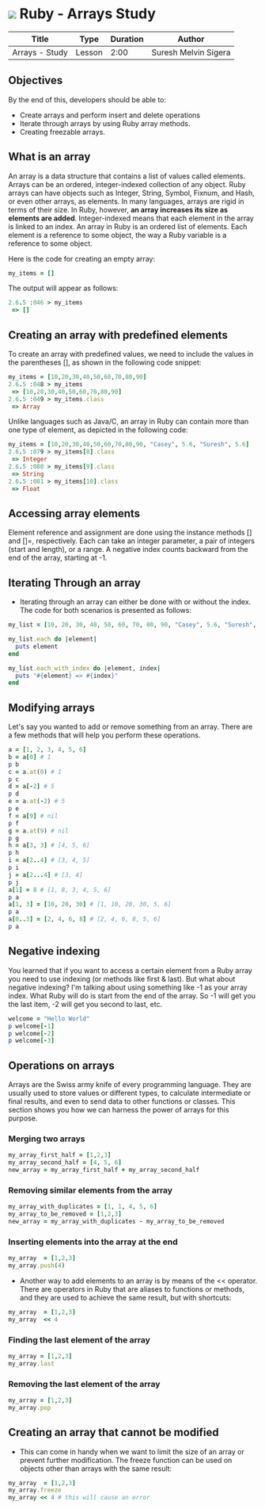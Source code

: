 
# ![](https://ga-dash.s3.amazonaws.com/production/assets/logo-9f88ae6c9c3871690e33280fcf557f33.png) Ruby - Arrays Study 

| Title | Type | Duration | Author | 
| -- | -- | -- | -- |
| Arrays - Study | Lesson | 2:00 | Suresh Melvin Sigera |

## Objectives
By the end of this, developers should be able to:
- Create arrays and perform insert and delete operations
- Iterate through arrays by using Ruby array methods.
- Creating freezable arrays.

## What is an array
An array is a data structure that contains a list of values called elements. Arrays can be an ordered, integer-indexed collection of any object. Ruby arrays can have objects such as Integer, String, Symbol, Fixnum, and Hash, or even other arrays, as elements. In many languages, arrays are rigid in terms of their size. In Ruby, however, <b>an array increases its size as elements are added</b>.
Integer-indexed means that each element in the array is linked to an index. An array in Ruby is an ordered list of elements. Each element is a reference to some object, the way a Ruby variable is a reference to some object. 

Here is the code for creating an empty array:

```ruby
my_items = []
```

The output will appear as follows:

```ruby
2.6.5 :046 > my_items
 => [] 
```

## Creating an array with predefined elements
To create an array with predefined values, we need to include the values in the parentheses [], as shown in the following code snippet:

```ruby
my_items = [10,20,30,40,50,60,70,80,90]
2.6.5 :048 > my_items
 => [10,20,30,40,50,60,70,80,90] 
2.6.5 :049 > my_items.class
 => Array 
```
Unlike languages such as Java/C, an array in Ruby can contain more than one type of element, as depicted in the following code:
```ruby
my_items = [10,20,30,40,50,60,70,80,90, "Casey", 5.6, "Suresh", 5.6]
2.6.5 :079 > my_items[8].class
 => Integer 
2.6.5 :080 > my_items[9].class
 => String 
2.6.5 :081 > my_items[10].class
 => Float 
```

## Accessing array elements
Element reference and assignment are done using the instance methods [] and []=, respectively. Each can take an integer parameter, a pair of integers (start and length), or a range. A negative index counts backward from the end of the array, starting at -1.



## Iterating Through an array

- Iterating through an array can either be done with or without the index. The code for both scenarios is presented as follows:
  
```ruby
my_list = [10, 20, 30, 40, 50, 60, 70, 80, 90, "Casey", 5.6, "Suresh", 5.6]

my_list.each do |element|
  puts element
end
```

```ruby
my_list.each_with_index do |element, index|
  puts "#{element} => #{index}"
end
```

## Modifying arrays
Let's say you wanted to add or remove something from an array. There are a few methods that will help you perform these operations.
```ruby
a = [1, 2, 3, 4, 5, 6]
b = a[0] # 1
p b
c = a.at(0) # 1
p c
d = a[-2] # 5
p d
e = a.at(-2) # 5
p e
f = a[9] # nil
p f
g = a.at(9) # nil
p g
h = a[3, 3] # [4, 5, 6]
p h
i = a[2..4] # [3, 4, 5]
p i
j = a[2...4] # [3, 4]
p j
a[1] = 8 # [1, 8, 3, 4, 5, 6]
p a
a[1, 3] = [10, 20, 30] # [1, 10, 20, 30, 5, 6]
p a
a[0..3] = [2, 4, 6, 8] # [2, 4, 6, 8, 5, 6]
p a
```

## Negative indexing
You learned that if you want to access a certain element from a Ruby array you need to use indexing (or methods like first & last). But what about negative indexing? I'm talking about using something like -1 as your array index. What Ruby will do is start from the end of the array. So -1 will get you the last item, -2 will get you second to last, etc.


```ruby
welcome = "Hello World"
p welcome[-1]
p welcome[-2]
p welcome[-3]
```


## Operations on arrays
Arrays are the Swiss army knife of every programming language. They are usually used to store values or different types, to calculate intermediate or final results, and even to send data to other functions or classes. This section shows you how we can harness the power of arrays for this purpose.

### Merging two arrays
```ruby
my_array_first_half = [1,2,3]
my_array_second_half = [4, 5, 6]
new_array = my_array_first_half + my_array_second_half
```
### Removing similar elements from the array
```ruby
my_array_with_duplicates = [1, 1, 4, 5, 6]
my_array_to_be_removed = [1,2,3]
new_array = my_array_with_duplicates - my_array_to_be_removed
```
### Inserting elements into the array at the end
```ruby
my_array  = [1,2,3]
my_array.push(4)
```
- Another way to add elements to an array is by means of the << operator. There are operators in Ruby that are aliases to functions or methods, and they are used to achieve the same result, but with shortcuts:
```ruby
my_array  = [1,2,3]
my_array  << 4
```
### Finding the last element of the array
```ruby
my_array = [1,2,3]
my_array.last
```
### Removing the last element of the array
```ruby
my_array = [1,2,3]
my_array.pop
```
## Creating an array that cannot be modified
- This can come in handy when we want to limit the size of an array or prevent further modification. The freeze function can be used on objects other than arrays with the same result:
```ruby
my_array  = [1,2,3]
my_array.freeze
my_array << 4 # this will cause an error
```

